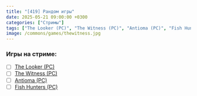 ```yaml
---
title: "[419] Рандом игры"
date: 2025-05-21 09:00:00 +0300
categories: ["Стримы"]
tags: ["The Looker (PC)", "The Witness (PC)", "Antioma (PC)", "Fish Hunters (PC)"]
image: /commons/games/thewitness.jpg
---
```


### Игры на стриме:
+ [ ] [The Looker (PC)](/tags/the-looker-pc)
+ [ ] [The Witness (PC)](/tags/the-witness-pc)
+ [ ] [Antioma (PC)](/tags/antioma-pc)
+ [ ] [Fish Hunters (PC)](/tags/fish-hunters-pc)
